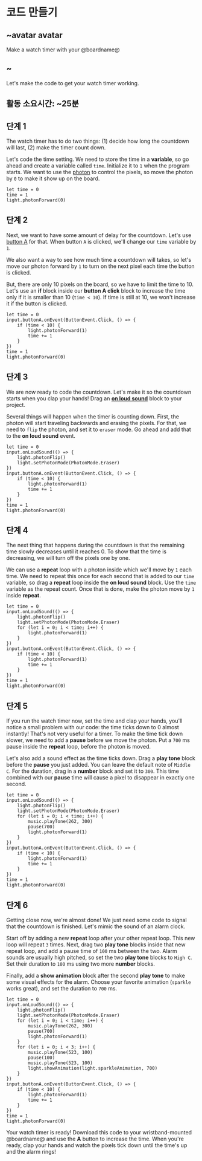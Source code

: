 # 코드 만들기

## ~avatar avatar

Make a watch timer with your @boardname@

## ~

Let's make the code to get your watch timer working.

## 활동 소요시간: ~25분

## 단계 1

The watch timer has to do two things: (1) decide how long the countdown will last, (2) make the timer count down.

Let's code the time setting. We need to store the time in a **variable**, so go ahead and create a variable called `time`. Initialize it to `1` when the program starts. We want to use the [photon](https://makecode.adafruit.com/reference/light/photon-forward) to control the pixels, so move the photon by `0` to make it show up on the board.

```blocks
let time = 0
time = 1
light.photonForward(0)
```

## 단계 2

Next, we want to have some amount of delay for the countdown. Let's use [button A](https://makecode.adafruit.com/reference/input/button/on-event) for that. When button `A` is clicked, we'll change our `time` variable by `1`.

We also want a way to see how much time a countdown will takes, so let's move our photon forward by `1` to turn on the next pixel each time the button is clicked.

But, there are only 10 pixels on the board, so we have to limit the time to 10. Let's use an **if** block inside our **button A click** block to increase the time only if it is smaller than 10 (`time < 10`). If time is still at 10, we won't increase it if the button is clicked.

```blocks
let time = 0
input.buttonA.onEvent(ButtonEvent.Click, () => {
    if (time < 10) {
        light.photonForward(1)
        time += 1
    }
})
time = 1
light.photonForward(0)
```

## 단계 3

We are now ready to code the countdown. Let's make it so the countdown starts when you clap your hands! Drag an [**on loud sound**](https://makecode.adafruit.com/reference/input/on-loud-sound) block to your project.

Several things will happen when the timer is counting down. First, the photon will start traveling backwards and erasing the pixels. For that, we need to `flip` the photon, and set it to `eraser` mode. Go ahead and add that to the **on loud sound** event.

```blocks
let time = 0
input.onLoudSound(() => {
    light.photonFlip()
    light.setPhotonMode(PhotonMode.Eraser)
})
input.buttonA.onEvent(ButtonEvent.Click, () => {
    if (time < 10) {
        light.photonForward(1)
        time += 1
    }
})
time = 1
light.photonForward(0)
```

## 단계 4

The next thing that happens during the countdown is that the remaining time slowly decreases until it reaches 0. To show that the time is decreasing, we will turn off the pixels one by one.

We can use a **repeat** loop with a photon inside which we'll move by `1` each time. We need to repeat this once for each second that is added to our `time` variable, so drag a **repeat** loop inside the **on loud sound** block. Use the `time` variable as the repeat count. Once that is done, make the photon move by `1` inside **repeat**.

```blocks
let time = 0
input.onLoudSound(() => {
    light.photonFlip()
    light.setPhotonMode(PhotonMode.Eraser)
    for (let i = 0; i < time; i++) {
        light.photonForward(1)
    }
})
input.buttonA.onEvent(ButtonEvent.Click, () => {
    if (time < 10) {
        light.photonForward(1)
        time += 1
    }
})
time = 1
light.photonForward(0)
```

## 단계 5

If you run the watch timer now, set the time and clap your hands, you'll notice a small problem with our code: the time ticks down to 0 almost instantly! That's not very useful for a timer. To make the time tick down slower, we need to add a **pause** before we move the photon. Put a `700` ms pause inside the **repeat** loop, before the photon is moved.

Let's also add a sound effect as the time ticks down. Drag a **play tone** block before the **pause** you just added. You can leave the default note of `Middle C`. For the duration, drag in a **number** block and set it to `300`. This time combined with our **pause** time will cause a pixel to disappear in exactly one second.

```blocks
let time = 0
input.onLoudSound(() => {
    light.photonFlip()
    light.setPhotonMode(PhotonMode.Eraser)
    for (let i = 0; i < time; i++) {
        music.playTone(262, 300)
        pause(700)
        light.photonForward(1)
    }
})
input.buttonA.onEvent(ButtonEvent.Click, () => {
    if (time < 10) {
        light.photonForward(1)
        time += 1
    }
})
time = 1
light.photonForward(0)
```

## 단계 6

Getting close now, we're almost done! We just need some code to signal that the countdown is finished. Let's mimic the sound of an alarm clock.

Start off by adding a new **repeat** loop after your other repeat loop. This new loop will repeat `3` times. Next, drag two **play tone** blocks inside that new repeat loop, and add a pause time of `100` ms between the two. Alarm sounds are usually high pitched, so set the two **play tone** blocks to `High C`. Set their duration to `100` ms using two more **number** blocks.

Finally, add a **show animation** block after the second **play tone** to make some visual effects for the alarm. Choose your favorite animation (`sparkle` works great), and set the duration to `700` ms.

```blocks
let time = 0
input.onLoudSound(() => {
    light.photonFlip()
    light.setPhotonMode(PhotonMode.Eraser)
    for (let i = 0; i < time; i++) {
        music.playTone(262, 300)
        pause(700)
        light.photonForward(1)
    }
    for (let i = 0; i < 3; i++) {
        music.playTone(523, 100)
        pause(100)
        music.playTone(523, 100)
        light.showAnimation(light.sparkleAnimation, 700)
    }
})
input.buttonA.onEvent(ButtonEvent.Click, () => {
    if (time < 10) {
        light.photonForward(1)
        time += 1
    }
})
time = 1
light.photonForward(0)
```

Your watch timer is ready! Download this code to your wristband-mounted @boardname@ and use the **A** button to increase the time. When you're ready, clap your hands and watch the pixels tick down until the time's up and the alarm rings!